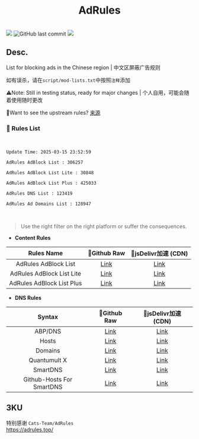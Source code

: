 <center>

<h1>AdRules</h1>

</center>
<br>
<img src="https://img.shields.io/github/stars/hululu1068/AdRules?style=flat-square&color=yellow">
<img alt="GitHub last commit" src="https://img.shields.io/github/last-commit/hululu1068/adrules?style=flat-square&color=red">
<img src="https://img.shields.io/github/license/hululu1068/AdRules?style=flat-square">

</centre>

## Desc.
List for blocking ads in the Chinese region | 中文区屏蔽广告规则  

如有误杀，请在`script/mod-lists.txt`中按照`注释`添加  

⚠️Note: Still in testing status, ready for major changes | 个人自用，可能会随着使用随时更改   

📃Want to see the upstream rules? [来源](/Source.md)
<br>  

### 📃 Rules List

<br>

```
Update Time: 2025-03-15 23:52:59  

AdRules AdBlock List : 306257 

AdRules AdBlock List Lite : 30848 

AdRules AdBlock List Plus : 425033 

AdRules DNS List : 123419 

AdRules Ad Domains List : 128947 
``` 

<br>


> Use the right filter on the right platform or suffer the consequences.
> 
- **Content Rules**

| Rules Name 	| 🚀Github Raw 	| 🚀jsDelivr加速 (CDN) 	|
|:---:	|:---:	|:---:	|
| AdRules AdBlock List 	| [Link](https://raw.githubusercontent.com/hululu1068/AdRules/main/adblock.txt) 	| [Link](https://cdn.jsdelivr.net/gh/hululu1068/AdRules@main/adblock.txt) 	|
| AdRules AdBlock List Lite 	| [Link](https://raw.githubusercontent.com/hululu1068/AdRules/main/adblock_lite.txt) 	| [Link](https://cdn.jsdelivr.net/gh/hululu1068/AdRules@main/adblock_lite.txt) 	|
| AdRules AdBlock List Plus 	| [Link](https://raw.githubusercontent.com/hululu1068/AdRules/main/adblock_plus.txt) 	| [Link](https://cdn.jsdelivr.net/gh/hululu1068/AdRules@main/adblock_plus.txt) 	|

- **DNS Rules**

| Syntax 	| 🚀Github Raw 	| 🚀jsDelivr加速 (CDN) 	|
|:---:	|:---:	|:---:	|
| ABP/DNS 	| [Link](https://raw.githubusercontent.com/hululu1068/AdRules/main/dns.txt) 	| [Link](https://cdn.jsdelivr.net/gh/hululu1068/AdRules@main/dns.txt) 	|
| Hosts 	| [Link](https://raw.githubusercontent.com/hululu1068/AdRules/main/hosts.txt) 	| [Link](https://cdn.jsdelivr.net/gh/hululu1068/AdRules@main/hosts.txt) 	|
| Domains 	| [Link](https://raw.githubusercontent.com/hululu1068/AdRules/main/ad-domains.txt) 	| [Link](https://cdn.jsdelivr.net/gh/hululu1068/AdRules@main/ad-domains.txt) 	|
| Quantumult X 	| [Link](https://raw.githubusercontent.com/hululu1068/AdRules/main/qx.conf) 	| [Link](https://cdn.jsdelivr.net/gh/hululu1068/AdRules@main/qx.conf) 	|
| SmartDNS 	| [Link](https://raw.githubusercontent.com/hululu1068/AdRules/main/smart-dns.conf) 	| [Link](https://cdn.jsdelivr.net/gh/hululu1068/AdRules@main/smart-dns.conf) 	|
| Github-Hosts For SmartDNS 	| [Link](https://raw.githubusercontent.com/hululu1068/AdRules/main/rules/github-hosts.conf) 	| [Link](https://cdn.jsdelivr.net/gh/hululu1068/AdRules@main/rules/github-hosts.conf) 	|

## 3KU
特别感谢 `Cats-Team/AdRules`  
https://adrules.top/




